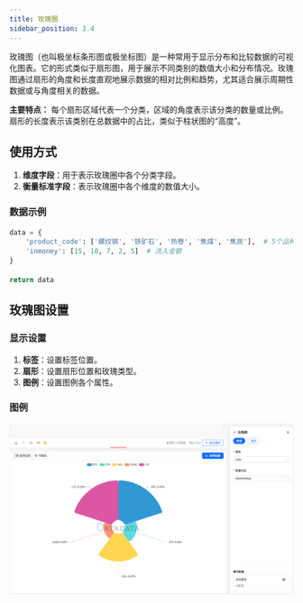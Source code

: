 ```yaml
---
title: 玫瑰圈
sidebar_position: 3.4
---
```


玫瑰图（也叫极坐标条形图或极坐标图）是一种常用于显示分布和比较数据的可视化图表。它的形式类似于扇形图，用于展示不同类别的数值大小和分布情况。玫瑰图通过扇形的角度和长度直观地展示数据的相对比例和趋势，尤其适合展示周期性数据或与角度相关的数据。

**主要特点：**
每个扇形区域代表一个分类，区域的角度表示该分类的数量或比例。
扇形的长度表示该类别在总数据中的占比，类似于柱状图的“高度”。


## 使用方式


1. **维度字段**：用于表示玫瑰圈中各个分类字段。
2. **衡量标准字段**：表示玫瑰圈中各个维度的数值大小。 



### 数据示例

```py
data = {
    'product_code': ['螺纹钢', '铁矿石', '热卷', '焦煤', '焦炭'],  # 5个品种
    'inmoney': [15, 10, 7, 2, 5]  # 流入金额
}

return data
```


## 玫瑰图设置

### 显示设置

1. **标签**：设置标签位置。
1. **扇形**：设置扇形位置和玫瑰类型。  
2. **图例**：设置图例各个属性。



### 图例

![玫瑰图](./rose.png)
